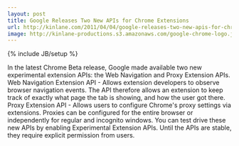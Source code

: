 ```yaml
---
layout: post
title: Google Releases Two New APIs for Chrome Extensions
url: http://kinlane.com/2011/04/04/google-releases-two-new-apis-for-chrome-extensions/
image: http://kinlane-productions.s3.amazonaws.com/google-chrome-logo.jpg
---
```

{% include JB/setup %}
<p>
     In the latest Chrome Beta release, Google made available two new experimental extension APIs: the Web Navigation and Proxy Extension APIs. Web Navigation Extension API - Allows extension developers to observe browser navigation events. The API therefore allows an extension to keep track of exactly what page the tab is showing, and how the user got there. Proxy Extension API - Allows users to configure Chrome's proxy settings via extensions. Proxies can be configured for the entire browser or independently for regular and incognito windows. You can test drive these new APIs by enabling Experimental Extension APIs. Until the APIs are stable, they require explicit permission from users.
</p>